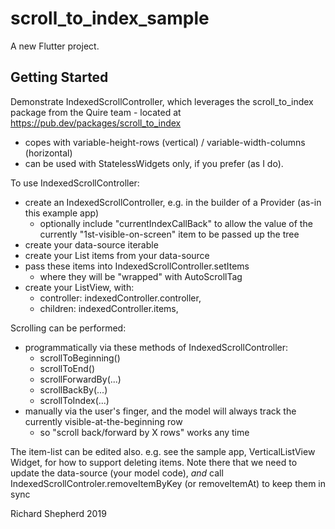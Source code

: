 # scroll_to_index_sample

A new Flutter project.

## Getting Started

Demonstrate IndexedScrollController, which leverages the scroll_to_index package from the Quire team - located at https://pub.dev/packages/scroll_to_index
- copes with variable-height-rows (vertical) / variable-width-columns (horizontal)
- can be used with StatelessWidgets only, if you prefer (as I do).

To use IndexedScrollController:

- create an IndexedScrollController, e.g. in the builder of a Provider (as-in this example app)
  - optionally include "currentIndexCallBack" to allow the value of the currently "1st-visible-on-screen" item to be passed up the tree
- create your data-source iterable
- create your List<Widget> items from your data-source
- pass these items into IndexedScrollController.setItems
  - where they will be "wrapped" with AutoScrollTag
- create your ListView, with:
  - controller: indexedController.controller,
  - children: indexedController.items,

Scrolling can be performed:
- programmatically via these methods of IndexedScrollController:
  - scrollToBeginning()
  - scrollToEnd()
  - scrollForwardBy(...)
  - scrollBackBy(...)
  - scrollToIndex(...)
- manually via the user's finger, and the model will always track the currently visible-at-the-beginning row
  - so "scroll back/forward by X rows" works any time

The item-list can be edited also. e.g. see the sample app, VerticalListView Widget, for how to support deleting items. Note there that we need to update the data-source (your model code), *and* call IndexedScrollControler.removeItemByKey (or removeItemAt) to keep them in sync


Richard Shepherd
2019
